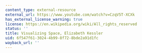 ```yaml
---
content_type: external-resource
external_url: https://www.youtube.com/watch?v=CzqV5T-XCXk
has_external_license_warning: true
license: https://en.wikipedia.org/wiki/All_rights_reserved
status: ''
title: Visualizing Space, Elizabeth Kessler
uid: 6f547f61-3024-4b99-8f72-8bde2a91d1fc
wayback_url: ''
---
```

